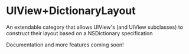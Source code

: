 UIView+DictionaryLayout
======================

An extendable category that allows UIView's (and UIView subclasses) to construct their layout based on a NSDictionary specification

Documentation and more features coming soon!
